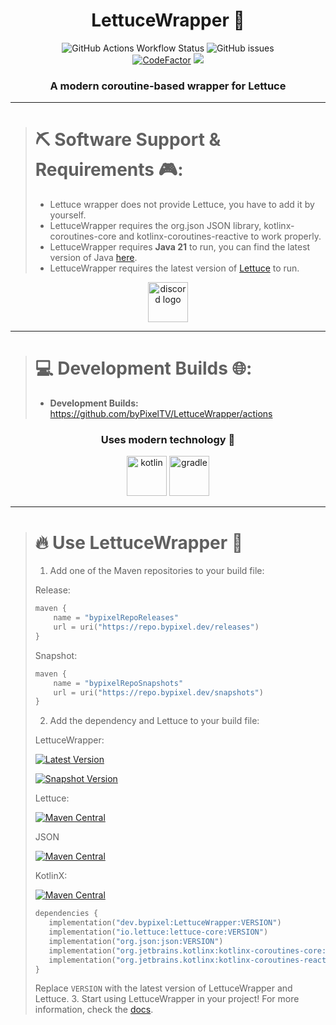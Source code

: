 <div>
<h1 align="center">LettuceWrapper 🥬</h1>
</div>

<div align="center">

![GitHub Actions Workflow Status](https://img.shields.io/github/actions/workflow/status/byPixelTV/LettuceWrapper/build.yml?branch=release&style=for-the-badge)
![GitHub issues](https://img.shields.io/github/issues-raw/byPixelTV/lettucewrapper?style=for-the-badge)
<br>
[![CodeFactor](https://www.codefactor.io/repository/github/bypixeltv/lettucewrapper/badge)](https://www.codefactor.io/repository/github/bypixeltv/lettucewrapper)
![](https://sloc.xyz/github/byPixelTV/LettuceWrapper)

</div>

<h3 align="center">A modern coroutine-based wrapper for Lettuce</h3>
<hr>

<div>

>
> # ⛏️ Software Support & Requirements 🎮:
> - Lettuce wrapper does not provide Lettuce, you have to add it by yourself.
> - LettuceWrapper requires the org.json JSON library, kotlinx-coroutines-core and kotlinx-coroutines-reactive to work properly. 
> - LettuceWrapper requires **Java 21** to run, you can find the latest version of Java [here](https://adoptium.net/).
> - LettuceWrapper requires the latest version of [Lettuce](https://lettuce.io/) to run.
</div>

<div align="center">
  <a href="https://discord.gg/yVp7Qvhj9k" target="_blank">
    <img src="https://cdn.bypixel.dev/raw/mXHMir.png" height="64" alt="discord logo" />
  </a>
</div>
<hr>

<div>

> # 💻 Development Builds 🌐:
> - **Development  Builds:** https://github.com/byPixelTV/LettuceWrapper/actions
</div>

<div align="center">
    <h3 align="center">Uses modern technology 🚀</h3>
  <img src="https://cdn.bypixel.dev/raw/QhWGzB.png" height="64" alt="kotlin" />
    <img src="https://cdn.bypixel.dev/raw/rptkK4.png" height="64" alt="gradle" />
</div>
<hr>

<div>

> # 🔥 Use LettuceWrapper 🚀
>
> 1. Add one of the Maven repositories to your build file:
>
> Release:
> ```kotlin
> maven {
>     name = "bypixelRepoReleases"
>     url = uri("https://repo.bypixel.dev/releases")
> }
> ```
> Snapshot:
> ```kotlin
> maven {
>     name = "bypixelRepoSnapshots"
>     url = uri("https://repo.bypixel.dev/snapshots")
> }
> ```
> 2. Add the dependency and Lettuce to your build file:
>
> LettuceWrapper: 
> 
> [![Latest Version](https://repo.bypixel.dev/api/badge/latest/releases/dev/bypixel/LettuceWrapper?color=40c14a&name=LettuceWrapper-Release&filter=none:+)](https://repo.bypixel.dev/#/releases/dev/bypixel/LettuceWrapper)
> 
> [![Snapshot Version](https://repo.bypixel.dev/api/badge/latest/releases/dev/bypixel/LettuceWrapper?color=40c14a&name=LettuceWrapper-Snapshot&filter=has:+)](https://repo.bypixel.dev/#/releases/dev/bypixel/LettuceWrapper)
> 
> Lettuce:
> 
> [![Maven Central](https://img.shields.io/maven-central/v/io.lettuce/lettuce-core?versionSuffix=RELEASE&logo=redis
)](https://maven-badges.herokuapp.com/maven-central/io.lettuce/lettuce-core)
> 
> JSON
>
> [![Maven Central](https://img.shields.io/maven-central/v/org.json/json.svg?logo=json)](https://mvnrepository.com/artifact/org.json/json)
> 
> KotlinX:
>
> [![Maven Central](https://img.shields.io/maven-central/v/org.jetbrains.kotlinx/kotlinx-coroutines-core?versionPrefix=1&logo=kotlin
)](https://maven-badges.herokuapp.com/maven-central/io.lettuce/lettuce-core)
> ```kotlin
> dependencies {
>    implementation("dev.bypixel:LettuceWrapper:VERSION")
>    implementation("io.lettuce:lettuce-core:VERSION")
>    implementation("org.json:json:VERSION")
>    implementation("org.jetbrains.kotlinx:kotlinx-coroutines-core:VERSION")
>    implementation("org.jetbrains.kotlinx:kotlinx-coroutines-reactive:VERSION")
> }
> ```
> Replace `VERSION` with the latest version of LettuceWrapper and Lettuce.
> 3. Start using LettuceWrapper in your project! For more information, check the [docs](https://docs.bypixel.dev/lettucewrapper).

</div>